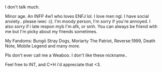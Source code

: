 I don't talk much.

Minor age. An INFP 4w1 who loves ENFJ lol. I love men ngl. I have social anxiety.. please iwec :((. I'm moody person, I'm sorry if you're annoyed. I also sorry if i late respon myb I'm afk, or smh. You can always be friend with me but I'm picky about my friends sometimes.

My Fandoms: Bungō Stray Dogs, Moriarty The Patriot, Reverse:1999, Death Note, Mobile Legend and many more.

Pls don't ever call me a Weaboo. I don't like these nickname..

Feel free to INT, and C+H i'd appreciate that <3.
